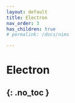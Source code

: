 ```yaml
---
layout: default
title: Electron   
nav_order: 3
has_children: true
# permalink: /docs/nims

---
```

# Electron
{: .no_toc }
---


